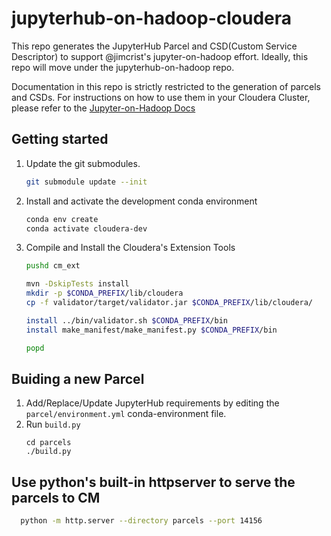 # jupyterhub-on-hadoop-cloudera
This repo generates the JupyterHub Parcel and CSD(Custom Service Descriptor) to support 
@jimcrist's jupyter-on-hadoop effort. Ideally, this repo will move under the 
jupyterhub-on-hadoop repo.

Documentation in this repo is strictly restricted to the generation of parcels and CSDs.
For instructions on how to use them in your Cloudera Cluster, please refer to the
[Jupyter-on-Hadoop Docs][1]


## Getting started
  1. Update the git submodules.
     ```bash
     git submodule update --init
     ```
  2. Install and activate the development conda environment 
     ```bash
     conda env create
     conda activate cloudera-dev
     ```
  3. Compile and Install the Cloudera's Extension Tools
     ```bash
     pushd cm_ext 
     
     mvn -DskipTests install 
     mkdir -p $CONDA_PREFIX/lib/cloudera
     cp -f validator/target/validator.jar $CONDA_PREFIX/lib/cloudera/
     
     install ../bin/validator.sh $CONDA_PREFIX/bin
     install make_manifest/make_manifest.py $CONDA_PREFIX/bin
     
     popd
     ```
     
## Buiding a new Parcel
  1. Add/Replace/Update JupyterHub requirements by editing the
     `parcel/environment.yml` conda-environment file.
  2. Run `build.py`
     ```
     cd parcels
     ./build.py
     ```

## Use python's built-in httpserver to serve the parcels to CM
```bash
  python -m http.server --directory parcels --port 14156
```

  [1]: https://jcrist.github.io/jupyterhub-on-hadoop/